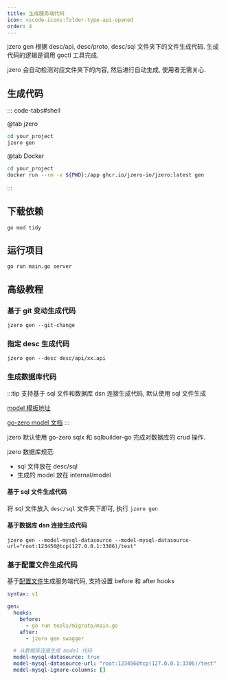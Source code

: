 ```yaml
---
title: 生成服务端代码
icon: vscode-icons:folder-type-api-opened
order: 4
---
```


jzero gen 根据 desc/api, desc/proto, desc/sql 文件夹下的文件生成代码. 生成代码的逻辑是调用 goctl 工具完成.

jzero 会自动检测对应文件夹下的内容, 然后进行自动生成, 使用者无需关心.

## 生成代码

::: code-tabs#shell

@tab jzero

```bash
cd your_project
jzero gen
```

@tab Docker

```bash
cd your_project
docker run --rm -v ${PWD}:/app ghcr.io/jzero-io/jzero:latest gen
```
:::

## 下载依赖

```shell
go mod tidy
```

## 运行项目

```shell
go run main.go server
```

## 高级教程

### 基于 git 变动生成代码

```shell
jzero gen --git-change
```

### 指定 desc 生成代码

```shell
jzero gen --desc desc/api/xx.api
```

### 生成数据库代码

:::tip 支持基于 sql 文件和数据库 dsn 连接生成代码, 默认使用 sql 文件生成

[model 模板地址](https://github.com/jzero-io/sqlbuilder-zero) 

[go-zero model 文档](https://go-zero.dev/docs/tutorials/cli/model#goctl-model-mysql-%E6%8C%87%E4%BB%A4)
:::

jzero 默认使用 go-zero sqlx 和 sqlbuilder-go 完成对数据库的 crud 操作.

jzero 数据库规范:

* sql 文件放在 desc/sql
* 生成的 model 放在 internal/model

#### 基于 sql 文件生成代码

将 sql 文件放入 `desc/sql` 文件夹下即可, 执行 `jzero gen`

#### 基于数据库 dsn 连接生成代码

```shell
jzero gen --model-mysql-datasource --model-mysql-datasource-url="root:123456@tcp(127.0.0.1:3306)/test"
```

### 基于配置文件生成代码

基于[配置文件](./jzero.md#基于配置文件使用-jzero)生成服务端代码, 支持设置 before 和 after hooks

```yaml
syntax: v1

gen:
  hooks:
    before:
      - go run tools/migrate/main.go
    after:
      - jzero gen swagger

  # 从数据库连接生成 model 代码
  model-mysql-datasource: true
  model-mysql-datasource-url: "root:123456@tcp(127.0.0.1:3306)/test"
  model-mysql-ignore-columns: []
```
